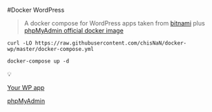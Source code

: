 #Docker WordPress

> A docker compose for WordPress apps taken from [bitnami](https://hub.docker.com/r/bitnami/wordpress/) plus [phpMyAdmin official docker image](https://hub.docker.com/r/phpmyadmin/phpmyadmin/)

```
curl -LO https://raw.githubusercontent.com/chisNaN/docker-wp/master/docker-compose.yml

docker-compose up -d
```

:bulb:

[Your WP app](http://127.0.0.1)

[phpMyAdmin](http://127.0.0.1:8181)
